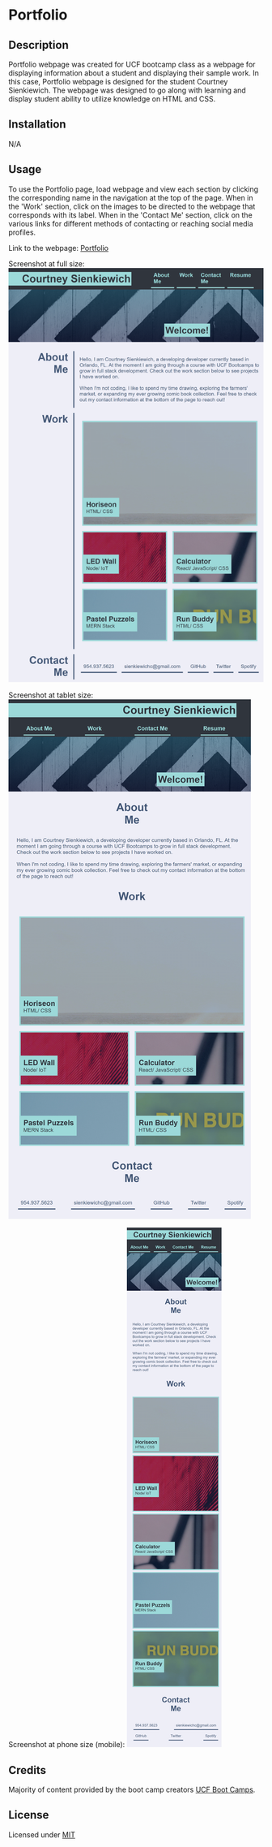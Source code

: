 # Portfolio


## Description

Portfolio webpage was created for UCF bootcamp class as a webpage for displaying information about a student
and displaying their sample work. In this case, Portfolio webpage is designed for the student Courtney Sienkiewich. The webpage was designed to go along with learning and display student ability to utilize knowledge on HTML and CSS.


## Installation

N/A


## Usage

To use the Portfolio page, load webpage and view each section by clicking the corresponding name in the navigation at the top of the page. When in the 'Work' section, click on the images to be directed to the webpage that corresponds with its label. When in the 'Contact Me' section, click on the various links for
different methods of contacting or reaching social media profiles.

Link to the webpage: [Portfolio](https://sienkc.github.io/Portfolio/)

Screenshot at full size:
![Screenshot of Webpage at full size](assets/images/Screenshots%20for%20README/full_size_screen.png)

Screenshot at tablet size:
![Screenshot of Webpage for tablet size](assets/images/Screenshots%20for%20README/tablet_size_screen.png)

Screenshot at phone size (mobile):
![Screenshot of Webpage for phone size](assets/images/Screenshots%20for%20README/phone_size_screen.png)

## Credits

Majority of content provided by the boot camp creators [UCF Boot Camps](https://bootcamp.ce.ucf.edu/).


## License

Licensed under [MIT](LICENSE)
